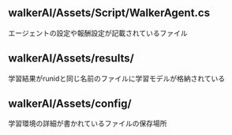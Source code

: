 ## walkerAI/Assets/Script/WalkerAgent.cs
エージェントの設定や報酬設定が記載されているファイル
## walkerAI/Assets/results/
学習結果がrunidと同じ名前のファイルに学習モデルが格納されている
## walkerAI/Assets/config/
学習環境の詳細が書かれているファイルの保存場所

